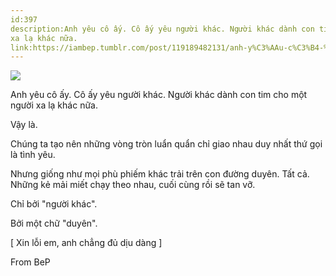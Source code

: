 ```yaml
---
id:397
description:Anh yêu cô ấy. Cô ấy yêu người khác. Người khác dành con tim cho một người
xa lạ khác nữa.
link:https://iambep.tumblr.com/post/119189482131/anh-y%C3%AAu-c%C3%B4-%E1%BA%A5y-c%C3%B4-%E1%BA%A5y-y%C3%AAu-ng%C6%B0%E1%BB%9Di-kh%C3%A1c-ng%C6%B0%E1%BB%9Di-kh%C3%A1c
---
```


![](https://64.media.tumblr.com/1c5983e3bb079a2a9fb521642d2fec10/tumblr_nohyg3Sdta1u3a9rjo1_500.jpg)

Anh yêu cô ấy. Cô ấy yêu người khác. Người khác dành con tim cho một người
xa lạ khác nữa.

Vậy là.

Chúng ta tạo nên những vòng tròn luẩn quẩn chỉ giao nhau duy nhất thứ gọi
là tình yêu.

Nhưng giống như mọi phù phiếm khác trải trên con đường duyên. Tất cả. Những
kẻ mải miết chạy theo nhau, cuối cùng rồi sẽ tan vỡ.

Chỉ bởi "người khác".

Bởi một chữ "duyên".

[ Xin lỗi em, anh chẳng đủ dịu dàng ]

From BeP